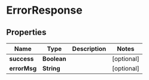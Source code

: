 

# ErrorResponse


## Properties

Name | Type | Description | Notes
------------ | ------------- | ------------- | -------------
**success** | **Boolean** |  |  [optional]
**errorMsg** | **String** |  |  [optional]



